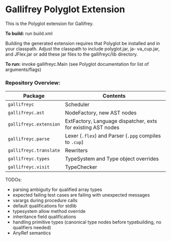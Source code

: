 # Gallifrey Polyglot Extension

This is the Polyglot extension for Gallifrey.

**To build:** run build.xml

Building the generated extension requires that Polyglot be installed and in your
classpath.  Adjust the classpath to include polyglot.jar, ja-
va_cup.jar, and JFlex.jar or add these jar files to the gallifreyc/lib directory.

**To run:** invoke gallifreyc.Main (see Polyglot documentation for list of arguments/flags)

### Repository Overview:

| Package                | Contents                                                      |
|------------------------|---------------------------------------------------------------|
| `gallifreyc`           | Scheduler                                                     |
| `gallifreyc.ast`       | NodeFactory, new AST nodes                                    |
| `gallifreyc.extension` | ExtFactory, Language dispatcher, exts for existing AST nodes  |
| `gallifreyc.parse`     | Lexer (`.flex`) and Parser (`.ppg` compiles to `.cup`)        |
| `gallifreyc.translate` | Rewriters                                                     |
| `gallifreyc.types`     | TypeSystem and Type object overrides                          |
| `gallifreyc.visit`     | TypeChecker                                                   |


TODOs:
- parsing ambiguity for qualified array types
- expected failing test cases are failing with unexpected messages
- varargs during procedure calls
- default qualifications for stdlib
- typesystem allow method override
- inheritance field qualifications
- handling primitive types (canonical type nodes before typebuilding, no qualifiers needed)
- AnyRef semantics

